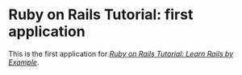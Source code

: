 # Ruby on Rails Tutorial: first application

This is the first application for [*Ruby on Rails Tutorial: Learn Rails by Example*](http://railstutorial.org/).





